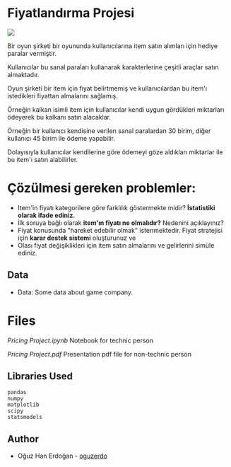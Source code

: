 # Fiyatlandırma Projesi

![](https://www.oguzerdogan.com/wp-content/uploads/2020/11/pricing.png)



Bir oyun şirketi bir oyununda kullanıcılarına item satın alımları için hediye paralar vermiştir.

Kullanıcılar bu sanal paraları kullanarak karakterlerine çeşitli araçlar satın almaktadır.

Oyun şirketi bir item için fiyat belirtmemiş ve kullanıcılardan bu item'ı istedikleri fiyattan almalarını sağlamış.

Örneğin kalkan isimli item için kullanıcılar kendi uygun gördükleri miktarları ödeyerek bu kalkanı satın alacaklar.

Örneğin bir kullanıcı kendisine verilen sanal paralardan 30 birim, diğer kullanıcı 45 birim ile ödeme yapabilir.

Dolayısıyla kullanıcılar kendilerine göre ödemeyi göze aldıkları miktarlar ile bu item'ı satın alabilirler.

# Çözülmesi gereken problemler:

- Item'in fiyatı kategorilere göre farklılık göstermekte midir? **İstatistiki olarak ifade ediniz.**
- İlk soruya bağlı olarak **item'ın fiyatı ne olmalıdır?** Nedenini açıklayınız?
- Fiyat konusunda "hareket edebilir olmak" istenmektedir. Fiyat stratejisi için **karar destek sistemi** oluşturunuz ve
- Olası fiyat değişiklikleri için item satın almalarını ve gelirlerini simüle ediniz.



## Data

- Data: Some data about game company.

# Files

*Pricing Project.ipynb* Notebook for technic person

*Pricing Project.pdf* Presentation pdf file for non-technic person

## Libraries Used

```
pandas
numpy
matplotlib
scipy
statsmodels
```

## Author

- Oğuz Han Erdoğan - [oguzerdo](https://github.com/oguzerdo)
